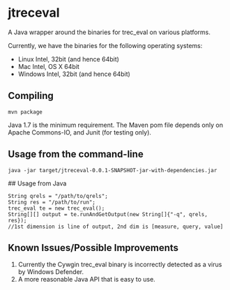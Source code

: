 # jtreceval

A Java wrapper around the binaries for trec_eval on various platforms.

Currently, we have the binaries for the following operating systems:
 * Linux Intel, 32bit (and hence 64bit)
 * Mac Intel, OS X 64bit
 * Windows Intel, 32bit (and hence 64bit)


## Compiling
```
mvn package
```

Java 1.7 is the minimum requirement. The Maven pom file depends only on Apache Commons-IO, and Junit (for testing only).

## Usage from the command-line

```
java -jar target/jtreceval-0.0.1-SNAPSHOT-jar-with-dependencies.jar
```


## Usage from Java

```
String qrels = "/path/to/qrels";
String res = "/path/to/run";
trec_eval te = new trec_eval();
String[][] output = te.runAndGetOutput(new String[]{"-q", qrels, res});
//1st dimension is line of output, 2nd dim is [measure, query, value]
``` 

## Known Issues/Possible Improvements

1. Currently the Cywgin trec_eval binary is incorrectly detected as a virus by Windows Defender.
2. A more reasonable Java API that is easy to use.